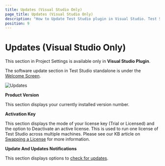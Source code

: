 ```yaml
---
title: Updates (Visual Studio Only)
page_title: Updates (Visual Studio Only)
description: "How to Update Test Studio plugin in Visual Studio. Test Studio plugin version in Visual Studio. Activate/Deactivate Test Studio license in Visual Studio. Check for updates of Test Studio in Visual Studio."
position: 9
---
```

# Updates (Visual Studio Only)

This section in Project Settings is available only in **Visual Studio Plugin**.

The software update section in Test Studio standalone is under the <a href="/getting-started/start-a-project/welcome-screen#Software-Updates" target="_blank">Welcome Screen</a>.

![Updates][1]

**Product Version**

This section displays your currently installed version number.

**Activation Key**

This section displays the mode of your license key (Trial or Licensed) and the option to Deactivate an active license. This is used to run one license of Test Studio across multiple machines. Please see our KB article on <a href ="/knowledge-base/activation-kb/swap-license" target="_blank">Swapping a License</a> for more information.

**Update And Updates Notifications**

This section displays options to <a href="/getting-started/installation/check-for-updates" target="_blank">check for updates</a>.

[1]: /img/features/project-settings/updates/fig1.png